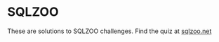 # SQLZOO
These are solutions to SQLZOO challenges. 
Find the quiz at [sqlzoo.net](https://sqlzoo.net/)
